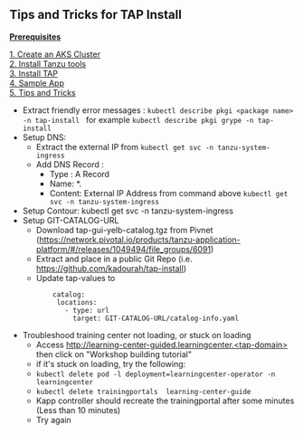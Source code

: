 ## Tips and Tricks for TAP Install

**[Prerequisites](prereqs.md)**

[1. Create an AKS Cluster](azure-setup.md)<br>
[2. Install Tanzu tools](tanzu-tools-setup.md)<br>
[3. Install TAP](tap-install.md)<br>
[4. Sample App](sample-app.md)<br>
[5. Tips and Tricks](tap-tips-and-tricks-install.md)<br>

- Extract friendly error messages : ```kubectl describe pkgi <package name> -n tap-install ``` for example ```kubectl describe pkgi grype -n tap-install ```
- Setup DNS:
    - Extract the external IP from ```kubectl get svc -n tanzu-system-ingress```
    - Add DNS Record :
        - Type : A Record
        - Name: *.<ingressdomain>
        - Content: External IP Address from command above ```kubectl get svc -n tanzu-system-ingress```
- Setup Contour: kubectl get svc -n tanzu-system-ingress
- Setup GIT-CATALOG-URL
    - Download  tap-gui-yelb-catalog.tgz from Pivnet (https://network.pivotal.io/products/tanzu-application-platform/#/releases/1049494/file_groups/6091)
    - Extract and place in a public Git Repo (i.e. https://github.com/kadourah/tap-install)
    - Update tap-values to
         ```
             catalog:
              locations:
                - type: url
                  target: GIT-CATALOG-URL/catalog-info.yaml
         ```
- Troubleshood training center not loading, or stuck on loading 
	- Access http://learning-center-guided.learningcenter.<tap-domain> then click on "Workshop building tutorial"
	- if it's stuck on loading, try the following:
	- ```kubectl delete pod -l deployment=learningcenter-operator -n learningcenter```
	- ```kubectl delete trainingportals  learning-center-guide```
	- Kapp controller should recreate the trainingportal after some minutes (Less than 10 minutes)
	- Try again